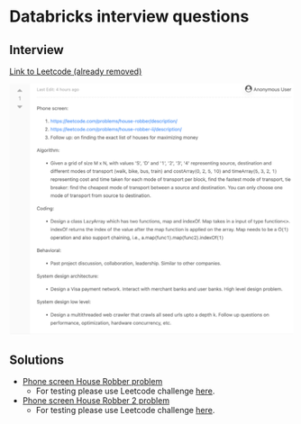 # Databricks interview questions

## Interview
[Link to Leetcode (already removed)](https://leetcode.com/discuss/interview-question/4162691/Databricks-SWE-interview-experience-or-L5-or-USA)

![L5-US](assets/4162691-L5-US.png)

## Solutions

* [Phone screen House Robber problem](HouseRobber.java)
  * For testing please use Leetcode challenge [here](https://leetcode.com/problems/house-robber/).
* [Phone screen House Robber 2 problem](HouseRobber.java)
  * For testing please use Leetcode challenge [here](https://leetcode.com/problems/house-robber-ii/).
